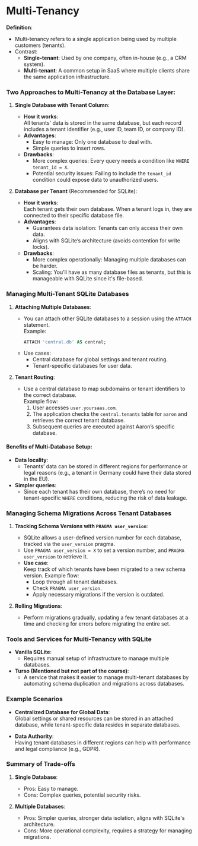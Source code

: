 # Multi-Tenancy

**Definition**:

- Multi-tenancy refers to a single application being used by multiple customers (tenants).
- Contrast:
    - **Single-tenant**: Used by one company, often in-house (e.g., a CRM system).
    - **Multi-tenant**: A common setup in SaaS where multiple clients share the same application infrastructure.

### Two Approaches to Multi-Tenancy at the Database Layer:

1. **Single Database with Tenant Column**:
    - **How it works**:  
      All tenants' data is stored in the same database, but each record includes a tenant identifier (e.g., user ID,
      team ID, or company ID).
    - **Advantages**:
        - Easy to manage: Only one database to deal with.
        - Simple queries to insert rows.
    - **Drawbacks**:
        - More complex queries: Every query needs a condition like `WHERE tenant_id = X`.
        - Potential security issues: Failing to include the `tenant_id` condition could expose data to unauthorized
          users.

2. **Database per Tenant** (Recommended for SQLite):
    - **How it works**:  
      Each tenant gets their own database. When a tenant logs in, they are connected to their specific database file.
    - **Advantages**:
        - Guarantees data isolation: Tenants can only access their own data.
        - Aligns with SQLite’s architecture (avoids contention for write locks).
    - **Drawbacks**:
        - More complex operationally: Managing multiple databases can be harder.
        - Scaling: You’ll have as many database files as tenants, but this is manageable with SQLite since it's
          file-based.

### Managing Multi-Tenant SQLite Databases

1. **Attaching Multiple Databases**:
    - You can attach other SQLite databases to a session using the `ATTACH` statement.  
      Example:
      ```sql
      ATTACH 'central.db' AS central;
      ```
    - Use cases:
        - Central database for global settings and tenant routing.
        - Tenant-specific databases for user data.

2. **Tenant Routing**:
    - Use a central database to map subdomains or tenant identifiers to the correct database.  
      Example flow:
        1. User accesses `user.yoursaas.com`.
        2. The application checks the `central.tenants` table for `aaron` and retrieves the correct tenant database.
        3. Subsequent queries are executed against Aaron’s specific database.

#### Benefits of Multi-Database Setup:

- **Data locality**:
    - Tenants’ data can be stored in different regions for performance or legal reasons (e.g., a tenant in Germany could
      have their data stored in the EU).
- **Simpler queries**:
    - Since each tenant has their own database, there’s no need for tenant-specific `WHERE` conditions, reducing the
      risk of
      data leakage.

### Managing Schema Migrations Across Tenant Databases

1. **Tracking Schema Versions with `PRAGMA user_version`**:
    - SQLite allows a user-defined version number for each database, tracked via the `user_version` pragma.
    - Use `PRAGMA user_version = X` to set a version number, and `PRAGMA user_version` to retrieve it.
    - **Use case**:  
      Keep track of which tenants have been migrated to a new schema version. Example flow:
        - Loop through all tenant databases.
        - Check `PRAGMA user_version`.
        - Apply necessary migrations if the version is outdated.

2. **Rolling Migrations**:
    - Perform migrations gradually, updating a few tenant databases at a time and checking for errors before migrating
      the entire set.

### Tools and Services for Multi-Tenancy with SQLite

- **Vanilla SQLite**:
    - Requires manual setup of infrastructure to manage multiple databases.
- **Turso (Mentioned but not part of the course)**:
    - A service that makes it easier to manage multi-tenant databases by automating schema duplication and migrations
      across databases.

### Example Scenarios

- **Centralized Database for Global Data**:  
  Global settings or shared resources can be stored in an attached database, while tenant-specific data resides in
  separate databases.

- **Data Authority**:  
  Having tenant databases in different regions can help with performance and legal compliance (e.g., GDPR).

### Summary of Trade-offs

1. **Single Database**:
    - Pros: Easy to manage.
    - Cons: Complex queries, potential security risks.

2. **Multiple Databases**:
    - Pros: Simpler queries, stronger data isolation, aligns with SQLite's architecture.
    - Cons: More operational complexity, requires a strategy for managing migrations.